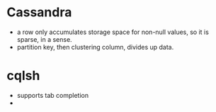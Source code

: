 
# Cassandra
- a row only accumulates storage space for non-null values, so it is sparse, in a sense.
- partition key, then clustering column, divides up data.

# cqlsh
- supports tab completion
- 
